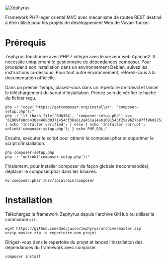 ![Zephyrus](https://cloud.githubusercontent.com/assets/4491532/21475508/82430ca8-cafa-11e6-8310-0683459d5f21.png)

Framework PHP léger orienté MVC avec mécanisme de routes REST destiné à être utilisé pour les projets de développement Web de Vovan Tucker.

# Prérequis
Zephyrus fonctionne avec PHP 7 intégré avec le serveur web Apache2. Il nécessite uniquement le gestionnaire de dépendances [composer](https://getcomposer.org/). Pour procéder à son installation dans un environnement Debian, suivez les instructions ci-dessous. Pour tout autre environnement, référez-vous à la documentation officielle.   

Dans un premier temps, placez-vous dans un répertoire de travail et lancer le téléchargement du script d'installation. Prenez soin de vérifier le haché du fichier reçu. 
```
php -r "copy('https://getcomposer.org/installer', 'composer-setup.php');"
php -r "if (hash_file('SHA384', 'composer-setup.php') === '61069fe8c6436a4468d0371454cf38a812e451a14ab1691543f25a9627b97ff96d8753d92a00654c21e2212a5ae1ff36') { echo 'Installer verified'; } else { echo 'Installer corrupt'; unlink('composer-setup.php'); } echo PHP_EOL;"
```

Ensuite, exécuter le script pour obtenir le composer.phar et supprimer le script d'installation.
```
php composer-setup.php
php -r "unlink('composer-setup.php');"
```

Finalement, pour installer composer de façon globale (recommandée), déplacer le composer.phar dans les binaires.
```
mv composer.phar /usr/local/bin/composer
```

# Installation
Téléchargez le framework Zephyrus depuis l'archive GitHub ou utiliser la commande `git`.
```
wget https://github.com/dadajuice/zephyrus/archive/master.zip
unzip master.zip -d repertoire_nom_projet
```

Dirigez-vous dans le répertoire du projet et lancez l'installation des dépendances du framework avec composer.
```
composer install
```
